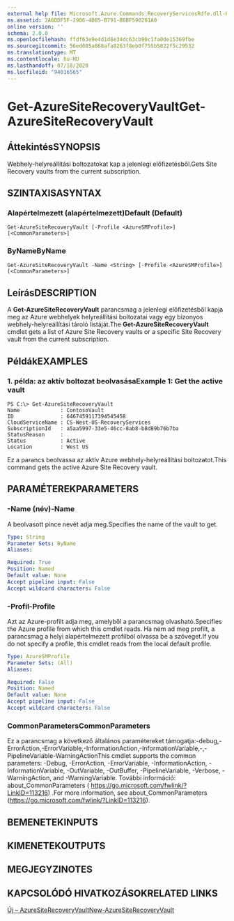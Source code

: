 ```yaml
---
external help file: Microsoft.Azure.Commands.RecoveryServicesRdfe.dll-Help.xml
ms.assetid: 2A6DDF5F-2906-4DB5-B791-B6BF590261A0
online version: ''
schema: 2.0.0
ms.openlocfilehash: ffdf63e9e4d1d8e34dc63cb90c1fa0de15369fbe
ms.sourcegitcommit: 56ed085a868afa8263f8eb0f755b5822f5c29532
ms.translationtype: MT
ms.contentlocale: hu-HU
ms.lasthandoff: 07/18/2020
ms.locfileid: "94016565"
---
```

# <span data-ttu-id="647a1-101">Get-AzureSiteRecoveryVault</span><span class="sxs-lookup"><span data-stu-id="647a1-101">Get-AzureSiteRecoveryVault</span></span>

## <span data-ttu-id="647a1-102">Áttekintés</span><span class="sxs-lookup"><span data-stu-id="647a1-102">SYNOPSIS</span></span>
<span data-ttu-id="647a1-103">Webhely-helyreállítási boltozatokat kap a jelenlegi előfizetésből.</span><span class="sxs-lookup"><span data-stu-id="647a1-103">Gets Site Recovery vaults from the current subscription.</span></span>

## <span data-ttu-id="647a1-104">SZINTAXISA</span><span class="sxs-lookup"><span data-stu-id="647a1-104">SYNTAX</span></span>

### <span data-ttu-id="647a1-105">Alapértelmezett (alapértelmezett)</span><span class="sxs-lookup"><span data-stu-id="647a1-105">Default (Default)</span></span>
```
Get-AzureSiteRecoveryVault [-Profile <AzureSMProfile>] [<CommonParameters>]
```

### <span data-ttu-id="647a1-106">ByName</span><span class="sxs-lookup"><span data-stu-id="647a1-106">ByName</span></span>
```
Get-AzureSiteRecoveryVault -Name <String> [-Profile <AzureSMProfile>] [<CommonParameters>]
```

## <span data-ttu-id="647a1-107">Leírás</span><span class="sxs-lookup"><span data-stu-id="647a1-107">DESCRIPTION</span></span>
<span data-ttu-id="647a1-108">A **Get-AzureSiteRecoveryVault** parancsmag a jelenlegi előfizetésből kapja meg az Azure webhelyek helyreállítási boltozatai vagy egy bizonyos webhely-helyreállítási tároló listáját.</span><span class="sxs-lookup"><span data-stu-id="647a1-108">The **Get-AzureSiteRecoveryVault** cmdlet gets a list of Azure Site Recovery vaults or a specific Site Recovery vault from the current subscription.</span></span>

## <span data-ttu-id="647a1-109">Példák</span><span class="sxs-lookup"><span data-stu-id="647a1-109">EXAMPLES</span></span>

### <span data-ttu-id="647a1-110">1. példa: az aktív boltozat beolvasása</span><span class="sxs-lookup"><span data-stu-id="647a1-110">Example 1: Get the active vault</span></span>
```
PS C:\> Get-AzureSiteRecoveryVault
Name             : ContosoVault
ID               : 6467459117394545458
CloudServiceName : CS-West-US-RecoveryServices
SubscriptionId   : a5aa5997-33e5-46cc-8ab8-b8d89b76b7ba
StatusReason     : 
Status           : Active
Location         : West US
```

<span data-ttu-id="647a1-111">Ez a parancs beolvassa az aktív Azure webhely-helyreállítási boltozatot.</span><span class="sxs-lookup"><span data-stu-id="647a1-111">This command gets the active Azure Site Recovery vault.</span></span>

## <span data-ttu-id="647a1-112">PARAMÉTEREK</span><span class="sxs-lookup"><span data-stu-id="647a1-112">PARAMETERS</span></span>

### <span data-ttu-id="647a1-113">-Name (név)</span><span class="sxs-lookup"><span data-stu-id="647a1-113">-Name</span></span>
<span data-ttu-id="647a1-114">A beolvasott pince nevét adja meg.</span><span class="sxs-lookup"><span data-stu-id="647a1-114">Specifies the name of the vault to get.</span></span>

```yaml
Type: String
Parameter Sets: ByName
Aliases: 

Required: True
Position: Named
Default value: None
Accept pipeline input: False
Accept wildcard characters: False
```

### <span data-ttu-id="647a1-115">-Profil</span><span class="sxs-lookup"><span data-stu-id="647a1-115">-Profile</span></span>
<span data-ttu-id="647a1-116">Azt az Azure-profilt adja meg, amelyből a parancsmag olvasható.</span><span class="sxs-lookup"><span data-stu-id="647a1-116">Specifies the Azure profile from which this cmdlet reads.</span></span>
<span data-ttu-id="647a1-117">Ha nem ad meg profilt, a parancsmag a helyi alapértelmezett profilból olvassa be a szöveget.</span><span class="sxs-lookup"><span data-stu-id="647a1-117">If you do not specify a profile, this cmdlet reads from the local default profile.</span></span>

```yaml
Type: AzureSMProfile
Parameter Sets: (All)
Aliases: 

Required: False
Position: Named
Default value: None
Accept pipeline input: False
Accept wildcard characters: False
```

### <span data-ttu-id="647a1-118">CommonParameters</span><span class="sxs-lookup"><span data-stu-id="647a1-118">CommonParameters</span></span>
<span data-ttu-id="647a1-119">Ez a parancsmag a következő általános paramétereket támogatja:-debug,-ErrorAction,-ErrorVariable,-InformationAction,-InformationVariable,-,-PipelineVariable-WarningAction</span><span class="sxs-lookup"><span data-stu-id="647a1-119">This cmdlet supports the common parameters: -Debug, -ErrorAction, -ErrorVariable, -InformationAction, -InformationVariable, -OutVariable, -OutBuffer, -PipelineVariable, -Verbose, -WarningAction, and -WarningVariable.</span></span> <span data-ttu-id="647a1-120">További információ: about_CommonParameters ( https://go.microsoft.com/fwlink/?LinkID=113216) .</span><span class="sxs-lookup"><span data-stu-id="647a1-120">For more information, see about_CommonParameters (https://go.microsoft.com/fwlink/?LinkID=113216).</span></span>

## <span data-ttu-id="647a1-121">BEMENETEK</span><span class="sxs-lookup"><span data-stu-id="647a1-121">INPUTS</span></span>

## <span data-ttu-id="647a1-122">KIMENETEK</span><span class="sxs-lookup"><span data-stu-id="647a1-122">OUTPUTS</span></span>

## <span data-ttu-id="647a1-123">MEGJEGYZI</span><span class="sxs-lookup"><span data-stu-id="647a1-123">NOTES</span></span>

## <span data-ttu-id="647a1-124">KAPCSOLÓDÓ HIVATKOZÁSOK</span><span class="sxs-lookup"><span data-stu-id="647a1-124">RELATED LINKS</span></span>

[<span data-ttu-id="647a1-125">Új – AzureSiteRecoveryVault</span><span class="sxs-lookup"><span data-stu-id="647a1-125">New-AzureSiteRecoveryVault</span></span>](./New-AzureSiteRecoveryVault.md)


